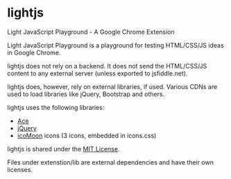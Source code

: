 lightjs
=======

Light JavaScript Playground - A Google Chrome Extension

Light JavaScript Playground is a playground for testing HTML/CSS/JS
ideas in Google Chrome.

lightjs does not rely on a backend. It does not send the HTML/CSS/JS
content to any external server (unless exported to jsfiddle.net).

lightjs does, however, rely on external libraries, if used. Various
CDNs are used to load libraries like jQuery, Bootstrap and others.

lightjs uses the following libraries:
 * [Ace](http://ace.c9.io/)
 * [jQuery](http://jquery.com/)
 * [icoMoon](http://icomoon.io/) icons (3 icons, embedded in icons.css)

lightjs is shared under the [MIT License](https://github.com/jorgenys/lightjs/blob/master/LICENSE).

Files under extenstion/lib are external dependencies and have their own
licenses.
